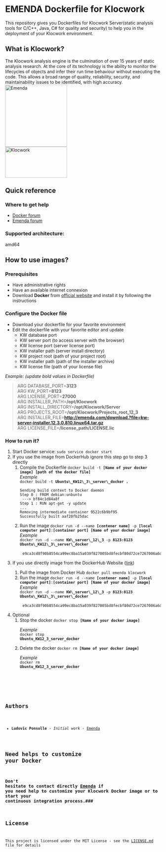 # EMENDA Dockerfile for Klocwork

This repository gives you Dockerfiles for Klocwork Server(static analysis tools for C/C++, Java, C# for quality and security) to help you in the deployment of your Klocwork environment.

## What is Klocwork?

The Klocwork analysis engine is the culmination of over 15 years of static analysis research. At the core of its technology is the ability to monitor the lifecycles of objects and infer their run time behaviour without executing the code. This allows a broad range of quality, reliability, security, and maintainability issues to be identified, with high accuracy.<br>
<img src="http://emenda.com/imgs/emenda-logo.svg" height="200" width="200" title = "Emenda" alt = "Emenda"><br>
<img src="https://image.noelshack.com/fichiers/2018/10/1/1520246980-klocwork.png" height="100" width="200" title = "Klocwork" alt = "Klocwork">



## Quick reference

### Where to get help
* [Docker forum](https://forums.docker.com/)
* [Emenda forum](http://emenda.com/)

### Supported architecture:
amd64

## How to use images?

### Prerequisites
* Have administrative rights
* Have an available internet connexion
* Download **Docker** from [official website](https://www.docker.com/community-edition#/download  "Docker official website") and install it by following the instructions 
 	
### Configure the Docker file
* Download your dockerfile for your favorite environment
* Edit the dockerfile with your favorite editor and update
	* KW database port
	* KW server port (to access server with the browser)
	* KW license port (server license port)
	* KW installer path (server install directory)
	* KW project root (path of your project root)
	* KW installer path (path of the installer archive)
	* KW license file (path of your license file)

*Example: (update bold values in Dockerfile)* 
> ARG DATABASE\_PORT=**3123**  
> ARG KW\_PORT=**8123**  
> ARG LICENSE\_PORT=**27000**  
> ARG INSTALLER\_PATH=**/opt/Klocwork**  
> ARG INSTALL\_DIRECTORY=**/opt/Klocwork/Server**  
> ARG PROJECTS\_ROOT=**/opt/Klocwork/Projects\_root\_12\_3**  
> ARG INSTALLER\_FILE=**http://emenda.com/download.?file=kw-server-installer.12.3.0.810.linux64.tar.gz**  
> ARG LICENSE\_FILE=**/license_path/LICENSE.lic**  
 

### How to run it?	


<ol> <li>Start Docker service: <code>sudo service docker start</code></li>
<li> If you use the image from DockerHub ignore this step go to step 3 directly
<ol><li> Compile the Dockerfile <code>docker build -t <b>[Name of your docker image] [path of the docker file]</b></code>
<br>
<em>Example</em>
<br><code>docker build -t <b>Ubuntu\_KW12\_3\_server\_docker</b> <b>.</b></code>
<pre><code>Sending build context to Docker daemon
Step 0 : FROM debian:unbuntu
 ---> bf84c1d84a8f
Step 1 : RUN apt-get -y update
...
Removing intermediate container 9522c6b9bf95
Successfully built aaf20fb25dac</code></pre>
</li>
<li> Run the image <code>docker run -d --name <b>[contener name]</b> -p <b>[local computer port]</b>:<b>[container port] [Name of your docker image]</b></code>
<br>
<em>Example</em>
<br><code>docker run -d --name <b>KW\_server\_12\_3</b> -p <b>8123:8123</b> <b>Ubuntu\_KW12\_3\_server\_docker</b>
<pre></code> <code>e9ca3cd8f90b8554ca99ec8ba15a039f827005bd8fecbf80d72ce7267006a6df</code></pre>
</li>
</ol>
<li> If you use directly image from the DockerHub Website (<a href="https://hub.docker.com/r/emenda/klocwork/">link</a>)</li>
<ol><li>Pull the image from Docker Hub <code>docker pull emenda klocwork </code>
</li>
<li> Run the image <code>docker run -d --name <b>[contener name]</b> -p <b>[local computer port]</b>:<b>[container port] [Name of your docker image]</b></code>
<br>
<em>Example</em>
<br><code>docker run -d --name <b>KW\_server\_12\_3</b> -p <b>8123:8123</b> <b>Ubuntu\_KW12\_3\_server\_docker</b>
<pre></code> <code>e9ca3cd8f90b8554ca99ec8ba15a039f827005bd8fecbf80d72ce7267006a6df</code></pre>
</li>
</ol>
<li> Optional
<ol> <li>Stop the docker <code>docker stop <b>[Name of your docker image]</b></code></li>

<em>Example</em>
<br><code>docker stop <b>Ubuntu\_KW12\_3\_server\_docker</b></code>
<li>Delete the docker <code>docker rm <b>[Name of your docker image]</b></code></li>

<em>Example</em>
<br><code>docker rm <b>Ubuntu\_KW12\_3\_server\_docker</b></li>
</ol>
</ol>

## Authors

* **Ludovic Ponsolle** - *Initial work* - [Emenda](http://emenda.com)

## Need helps to customize your Docker
### Don't hesitate to contact directly [Emenda](http://emenda.com/) if you need help to customize your Klocwork Docker image or to start your continuous integration process.###

## License

This project is licensed under the MIT License - see the [LICENSE.md](LICENSE.md) file for details



